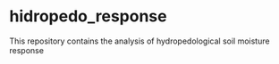 # hidropedo_response
This repository contains the analysis of hydropedological soil moisture response
